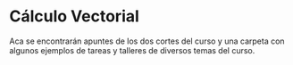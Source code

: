 # Cálculo Vectorial

Aca se encontrarán apuntes de los dos cortes del curso y una carpeta con algunos ejemplos de tareas y talleres de diversos temas del curso.

